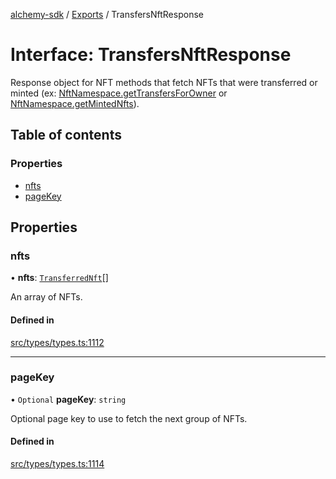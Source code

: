 [alchemy-sdk](../README.md) / [Exports](../modules.md) / TransfersNftResponse

# Interface: TransfersNftResponse

Response object for NFT methods that fetch NFTs that were transferred or
minted (ex: [NftNamespace.getTransfersForOwner](../classes/NftNamespace.md#gettransfersforowner) or
[NftNamespace.getMintedNfts](../classes/NftNamespace.md#getmintednfts)).

## Table of contents

### Properties

- [nfts](TransfersNftResponse.md#nfts)
- [pageKey](TransfersNftResponse.md#pagekey)

## Properties

### nfts

• **nfts**: [`TransferredNft`](TransferredNft.md)[]

An array of NFTs.

#### Defined in

[src/types/types.ts:1112](https://github.com/alchemyplatform/alchemy-sdk-js/blob/f2b072e/src/types/types.ts#L1112)

___

### pageKey

• `Optional` **pageKey**: `string`

Optional page key to use to fetch the next group of NFTs.

#### Defined in

[src/types/types.ts:1114](https://github.com/alchemyplatform/alchemy-sdk-js/blob/f2b072e/src/types/types.ts#L1114)
